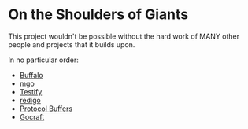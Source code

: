 # On the Shoulders of Giants

This project wouldn't be possible without the hard work of MANY other people and projects that it builds upon.

In no particular order:

- [Buffalo](https://gobuffalo.io)
- [mgo](https://github.com/globalsign/mgo)
- [Testify](https://github.com/stretchr/testify)
- [redigo](https://github.com/gomodule/redigo)
- [Protocol Buffers](https://github.com/golang/protobuf)
- [Gocraft](https://github.com/gocraft/work)
